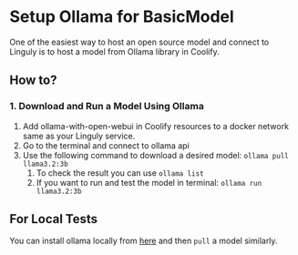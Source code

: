 # Setup Ollama for BasicModel

One of the easiest way to host an open source model and connect to Linguly is to host a model from Ollama library in Coolify.

## How to?

### 1. Download and Run a Model Using Ollama

1. Add ollama-with-open-webui in Coolify resources to a docker network same as your Linguly service.
1. Go to the terminal and connect to ollama api
1. Use the following command to download a desired model: `ollama pull llama3.2:3b`
    1. To check the result you can use `ollama list`
    1. If you want to run and test the model in terminal: `ollama run llama3.2:3b`


## For Local Tests

You can install ollama locally from [here](https://ollama.com/download) and then `pull` a model similarly.
